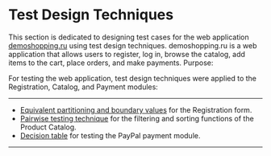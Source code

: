 # Test Design Techniques

This section is dedicated to designing test cases for the web application [demoshopping.ru](https://demoshopping.ru/) using test design techniques.
demoshopping.ru is a web application that allows users to register, log in, browse the catalog, add items to the cart, place orders, and make payments.
Purpose:

For testing the web application, test design techniques were applied to the Registration, Catalog, and Payment modules:

---

- [Equivalent partitioning and boundary values](https://docs.google.com/spreadsheets/d/1fCZxRcI5Hc4scesBad1YbWXL80Pqy3jKDbYyGXnkkQ4/edit?usp=sharing) for the Registration form.
- [Pairwise testing technique](https://docs.google.com/spreadsheets/d/1dfGBqY4WvDBJVDvwdTDLzBZey6gEzk5-0iF6-VYW-1g/edit?usp=sharing) for the filtering and sorting functions of the Product Сatalog.  
- [Decision table](https://docs.google.com/spreadsheets/d/1FuBrO_xQ97WqOKiQTR_HzoAitLeYrKSUwimEKVTLDwk/edit?usp=sharing) for testing the PayPal payment module.


---
